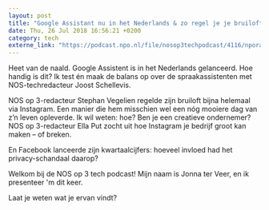 ```yaml
---
layout: post
title: "Google Assistant nu in het Nederlands & zo regel je je bruiloft via Instagram"
date: Thu, 26 Jul 2018 16:56:21 +0200
category: tech
externe_link: "https://podcast.npo.nl/file/nosop3techpodcast/4116/nporadio1_nosop3techpodcast_20180726_google-assistant-nu-in-het-nederlands-zo-regel-je-je-bruiloft-via-instagram.mp3"
---
```


Heet van de naald. Google Assistent is in het Nederlands gelanceerd. Hoe handig is dit? Ik test én maak de balans op over de spraakassistenten met NOS-techredacteur Joost Schellevis.

NOS op 3-redacteur Stephan Vegelien regelde zijn bruiloft bijna helemaal via Instagram. Een manier die hem misschien wel een nóg mooiere dag van z’n leven opleverde. Ik wil weten: hoe?
Ben je een creatieve ondernemer? NOS op 3-redacteur Ella Put zocht uit hoe Instagram je bedrijf groot kan maken – of breken.

En Facebook lanceerde zijn kwartaalcijfers: hoeveel invloed had het privacy-schandaal daarop?

Welkom bij de NOS op 3 tech podcast! Mijn naam is Jonna ter Veer, en ik presenteer 'm dit keer.

Laat je weten wat je ervan vindt?<img src="http://feeds.feedburner.com/~r/nosop3-tech-podcast/~4/qW7Ox1pRqxY" height="1" width="1" alt=""/>
